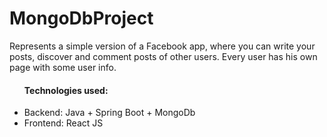 # MongoDbProject

Represents a simple version of a Facebook app, where you can write your posts, discover and comment posts of other users. Every user has his own page with some user info.

<ul><h4>Technologies used: </h4>
<li>Backend: Java + Spring Boot + MongoDb </li>
<li>Frontend: React JS</li></ul>
